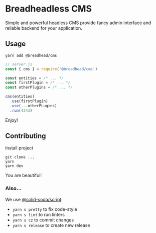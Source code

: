 # Breadheadless CMS

Simple and powerful headless CMS provide fancy admin interface and reliable backend for your application.

## Usage

`yarn add @breadhead/cms`

```js
// server.js
const { cms } = require('@breadhead/cms')

const entities = /* ... */
const firstPlugin = /* ... */
const otherPlugins = /* ... */

cms(entities)
  .use(firstPlugin)
  .use(...otherPLugins)
  .run(4343)
```

Enjoy!

## Contributing

Install project
```console
git clone ...
yarn
yarn dev
```

You are beautiful!

### Also...

We use [@solid-soda/script](https://github.com/solid-soda/scripts):
+ `yarn s pretty` to fix code-style
+ `yarn s lint` to run linters
+ `yarn s cz` to commit changes
+ `yarn s release` to create new release
